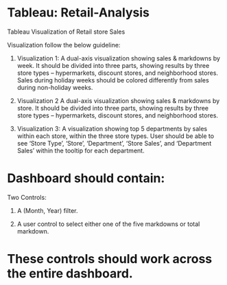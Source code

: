 # Tableau: Retail-Analysis
Tableau Visualization of Retail store Sales

Visualization follow the below guideline: 

1) Visualization 1:
   A dual-axis visualization showing sales & markdowns by week. It should be divided into three parts, showing results by three store types – hypermarkets, discount stores, and
   neighborhood stores. Sales during holiday weeks should be colored differently from sales during non-holiday weeks.
   
2) Visualization 2
   A dual-axis visualization showing sales & markdowns by store. It should be divided into three parts, showing results by three store types – hypermarkets, discount stores, and
   neighborhood stores.

3) Visualization 3:
   A visualization showing top 5 departments by sales within each store, within the three store types. User should be able to see ‘Store Type’, ‘Store’, ‘Department’, ‘Store
   Sales’, and ‘Department Sales’ within the tooltip for each department.
   
   
# Dashboard should contain:
  Two Controls:
  
1. A (Month, Year) filter.

2. A user control to select either one of the five markdowns or total markdown.

# These controls should work across the entire dashboard.
